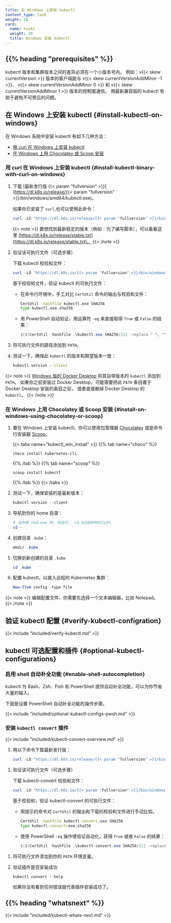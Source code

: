 ```yaml
---
title: 在 Windows 上安装 kubectl
content_type: task
weight: 10
card:
  name: tasks
  weight: 20
  title: Windows 安装 kubectl
---
```

<!-- 
reviewers:
- mikedanese
title: Install and Set Up kubectl on Windows
content_type: task
weight: 10
card:
  name: tasks
  weight: 20
  title: Install kubectl on Windows
-->

## {{% heading "prerequisites" %}}

<!-- 
You must use a kubectl version that is within one minor version difference of your cluster. For example, a v{{< skew currentVersion >}} client can communicate with v{{< skew currentVersionAddMinor -1 >}}, v{{< skew currentVersionAddMinor 0 >}}, and v{{< skew currentVersionAddMinor 1 >}} control planes.
Using the latest compatible version of kubectl helps avoid unforeseen issues.
-->
kubectl 版本和集群版本之间的差异必须在一个小版本号内。
例如：v{{< skew currentVersion >}} 版本的客户端能与 v{{< skew currentVersionAddMinor -1 >}}、
v{{< skew currentVersionAddMinor 0 >}} 和 v{{< skew currentVersionAddMinor 1 >}} 版本的控制面通信。
用最新兼容版的 kubectl 有助于避免不可预见的问题。

<!-- 
## Install kubectl on Windows
-->
## 在 Windows 上安装 kubectl {#install-kubectl-on-windows}

<!-- 
The following methods exist for installing kubectl on Windows:
-->
在 Windows 系统中安装 kubectl 有如下几种方法：

- [用 curl 在 Windows 上安装 kubectl](#install-kubectl-binary-with-curl-on-windows)
- [在 Windows 上用 Chocolatey 或 Scoop 安装](#install-on-windows-using-chocolatey-or-scoop)

<!-- 
### Install kubectl binary with curl on Windows
-->
### 用 curl 在 Windows 上安装 kubectl {#install-kubectl-binary-with-curl-on-windows}

<!-- 
1. Download the [latest release {{< param "fullversion" >}}](https://dl.k8s.io/release/{{< param "fullversion" >}}/bin/windows/amd64/kubectl.exe).

   Or if you have `curl` installed, use this command:
-->
1. 下载 [最新发行版 {{< param "fullversion" >}}](https://dl.k8s.io/release/{{< param "fullversion" >}}/bin/windows/amd64/kubectl.exe)。

   如果你已安装了 `curl`,也可以使用此命令：

   ```powershell
   curl -LO "https://dl.k8s.io/release/{{< param "fullversion" >}}/bin/windows/amd64/kubectl.exe"
   ```

   <!-- 
      To find out the latest stable version (for example, for scripting), take a look at [https://dl.k8s.io/release/stable.txt](https://dl.k8s.io/release/stable.txt).
   -->
   {{< note >}}
   要想找到最新稳定的版本（例如：为了编写脚本），可以看看这里 [https://dl.k8s.io/release/stable.txt](https://dl.k8s.io/release/stable.txt)。
   {{< /note >}}

   <!-- 
   1. Validate the binary (optional)

      Download the kubectl checksum file:
   -->
1. 验证该可执行文件（可选步骤）
   
   下载 kubectl 校验和文件：

   ```powershell
   curl -LO "https://dl.k8s.io/{{< param "fullversion" >}}/bin/windows/amd64/kubectl.exe.sha256"
   ```

   <!-- 
   Validate the kubectl binary against the checksum file:
   -->
   基于校验和文件，验证 kubectl 的可执行文件：

   <!-- 
   - Using Command Prompt to manually compare `CertUtil`'s output to the checksum file downloaded:
   -->
   - 在命令行环境中，手工对比 `CertUtil` 命令的输出与校验和文件：

     ```cmd
     CertUtil -hashfile kubectl.exe SHA256
     type kubectl.exe.sha256
     ```

   <!-- 
   - Using PowerShell to automate the verification using the `-eq` operator to get a `True` or `False` result:
   -->
   - 用 PowerShell 自动验证，用运算符 `-eq` 来直接取得 `True` 或 `False` 的结果：

     ```powershell
     $($(CertUtil -hashfile .\kubectl.exe SHA256)[1] -replace " ", "") -eq $(type .\kubectl.exe.sha256)
     ```

   <!-- 
   1. Add the binary in to your `PATH`.

   1. Test to ensure the version of `kubectl` is the same as downloaded:
   -->
1. 将可执行文件的路径添加到 `PATH`。

1. 测试一下，确保此 `kubectl` 的版本和期望版本一致：

   ```cmd
   kubectl version --client
   ```

<!-- 
[Docker Desktop for Windows](https://docs.docker.com/docker-for-windows/#kubernetes) adds its own version of `kubectl` to `PATH`.
If you have installed Docker Desktop before, you may need to place your `PATH` entry before the one added by the Docker Desktop installer or remove the Docker Desktop's `kubectl`.
-->
{{< note >}}
[Windows 版的 Docker Desktop](https://docs.docker.com/docker-for-windows/#kubernetes) 
将其自带版本的 `kubectl` 添加到 `PATH`。
如果你之前安装过 Docker Desktop，可能需要把此 `PATH` 条目置于 Docker Desktop 安装的条目之前，
或者直接删掉 Docker Desktop 的 `kubectl`。
{{< /note >}}

<!-- 
### Install on Windows using Chocolatey or Scoop
-->
### 在 Windows 上用 Chocolatey 或 Scoop 安装 {#install-on-windows-using-chocolatey-or-scoop}

<!-- 
1. To install kubectl on Windows you can use either [Chocolatey](https://chocolatey.org) package manager or [Scoop](https://scoop.sh) command-line installer.
-->
1. 要在 Windows 上安装 kubectl，你可以使用包管理器 [Chocolatey](https://chocolatey.org) 
   或是命令行安装器 [Scoop](https://scoop.sh)。

   {{< tabs name="kubectl_win_install" >}}
   {{% tab name="choco" %}}
   ```powershell
   choco install kubernetes-cli
   ```
   {{% /tab %}}
   {{% tab name="scoop" %}}
   ```powershell
   scoop install kubectl
   ```
   {{% /tab %}}
   {{< /tabs >}}

   <!-- 
   1. Test to ensure the version you installed is up-to-date:
   -->
2. 测试一下，确保安装的是最新版本：

   ```powershell
   kubectl version --client
   ```

   <!-- 
   1. Navigate to your home directory:
   -->
3. 导航到你的 home 目录：

   <!-- 
   # If you're using cmd.exe, run: cd %USERPROFILE%
   -->
   ```powershell
   # 当你用 cmd.exe 时，则运行： cd %USERPROFILE%
   cd ~
   ```

   <!-- 
   1. Create the `.kube` directory:
   -->
4. 创建目录 `.kube`：

   ```powershell
   mkdir .kube
   ```

   <!-- 
   1. Change to the `.kube` directory you just created:
   -->
5. 切换到新创建的目录 `.kube` 

   ```powershell
   cd .kube
   ```

   <!-- 
   1. Configure kubectl to use a remote Kubernetes cluster:
   -->
6. 配置 kubectl，以接入远程的 Kubernetes 集群：

   ```powershell
   New-Item config -type file
   ```

<!-- 
Edit the config file with a text editor of your choice, such as Notepad.
-->
{{< note >}}
编辑配置文件，你需要先选择一个文本编辑器，比如 Notepad。
{{< /note >}}

<!-- 
## Verify kubectl configuration
-->
## 验证 kubectl 配置 {#verify-kubectl-configration}

{{< include "included/verify-kubectl.md" >}}

<!-- 
## Optional kubectl configurations and plugins

### Enable shell autocompletion
-->
## kubectl 可选配置和插件 {#optional-kubectl-configurations}

### 启用 shell 自动补全功能 {#enable-shell-autocompletion}

<!-- 
kubectl provides autocompletion support for Bash, Zsh, Fish, and PowerShell, which can save you a lot of typing.

Below are the procedures to set up autocompletion for PowerShell.
-->
kubectl 为 Bash、Zsh、Fish 和 PowerShell 提供自动补全功能，可以为你节省大量的输入。

下面是设置 PowerShell 自动补全功能的操作步骤。

{{< include "included/optional-kubectl-configs-pwsh.md" >}}

<!--
### Install `kubectl convert` plugin
-->
### 安装 `kubectl convert` 插件

{{< include "included/kubectl-convert-overview.md" >}}

<!--
1. Download the latest release with the command:
-->
1. 用以下命令下载最新发行版：

   ```powershell
   curl -LO "https://dl.k8s.io/release/{{< param "fullversion" >}}/bin/windows/amd64/kubectl-convert.exe"
   ```

<!--
1. Validate the binary (optional)

   Download the kubectl-convert checksum file:
-->
1. 验证该可执行文件（可选步骤）
   
   下载 kubectl-convert 校验和文件：

   ```powershell
   curl -LO "https://dl.k8s.io/{{< param "fullversion" >}}/bin/windows/amd64/kubectl-convert.exe.sha256"
   ```

   <!--
   Validate the kubectl-convert binary against the checksum file:

   - Using Command Prompt to manually compare `CertUtil`'s output to the checksum file downloaded:
   -->
   基于校验和，验证 kubectl-convert 的可执行文件：

   - 用提示的命令对 `CertUtil` 的输出和下载的校验和文件进行手动比较。
   
     ```cmd
     CertUtil -hashfile kubectl-convert.exe SHA256
     type kubectl-convert.exe.sha256
     ```

   <!--
   - Using PowerShell to automate the verification using the `-eq` operator to get a `True` or `False` result:
   -->
   - 使用 PowerShell `-eq` 操作使验证自动化，获得 `True` 或者 `False` 的结果：
   
     ```powershell
     $($(CertUtil -hashfile .\kubectl-convert.exe SHA256)[1] -replace " ", "") -eq $(type .\kubectl-convert.exe.sha256)
     ```

<!--
1. Add the binary in to your `PATH`.

1. Verify plugin is successfully installed
-->
1. 将可执行文件添加到你的 `PATH` 环境变量。

1. 验证插件是否安装成功

   ```shell
   kubectl convert --help
   ```

   <!--
   If you do not see an error, it means the plugin is successfully installed.
   -->
   如果你没有看到任何错误就代表插件安装成功了。

## {{% heading "whatsnext" %}}

{{< include "included/kubectl-whats-next.md" >}}

